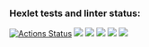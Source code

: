 ### Hexlet tests and linter status:
[![Actions Status](https://github.com/mvr2005/frontend-project-44/workflows/hexlet-check/badge.svg)](https://github.com/mvr2005/frontend-project-44/actions)
<a href="https://codeclimate.com/github/mvr2005/frontend-project-44/maintainability"><img src="https://api.codeclimate.com/v1/badges/815fe5c014825c473e84/maintainability" /></a>
<a href="https://asciinema.org/a/cSqCAfRwyjfwLz6HzxPoKf77H" target="_blank"><img src="https://asciinema.org/a/cSqCAfRwyjfwLz6HzxPoKf77H.svg" /></a>
<a href="https://asciinema.org/a/bmQRyEFlb6JWiNkJpipPIqCJM" target="_blank"><img src="https://asciinema.org/a/bmQRyEFlb6JWiNkJpipPIqCJM.svg" /></a>
<a href="https://asciinema.org/a/e64kJmoz5PRndCTsH3GAvryMt" target="_blank"><img src="https://asciinema.org/a/e64kJmoz5PRndCTsH3GAvryMt.svg" /></a>
<a href="https://asciinema.org/a/mBqCEt1qVf4DLM5qSYLRTeG0S" target="_blank"><img src="https://asciinema.org/a/mBqCEt1qVf4DLM5qSYLRTeG0S.svg" /></a>